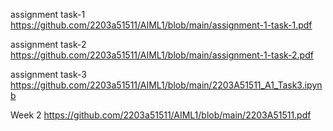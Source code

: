 assignment task-1 https://github.com/2203a51511/AIML1/blob/main/assignment-1-task-1.pdf

assignment task-2 https://github.com/2203a51511/AIML1/blob/main/assignment-1-task-2.pdf

assignment task-3 https://github.com/2203a51511/AIML1/blob/main/2203A51511_A1_Task3.ipynb

Week 2  https://github.com/2203a51511/AIML1/blob/main/2203A51511.pdf

